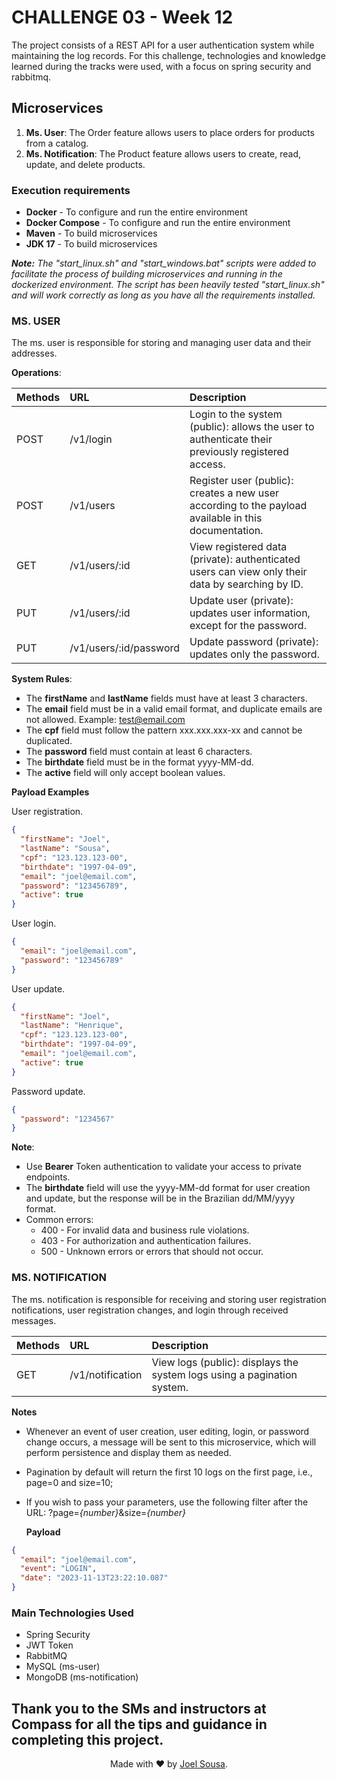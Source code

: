 # CHALLENGE 03 - Week 12

The project consists of a REST API for a user authentication system while maintaining the log records. For this challenge, technologies and knowledge learned during the tracks were used, with a focus on spring security and rabbitmq.

## Microservices

1. **Ms. User**: The Order feature allows users to place orders for products from a catalog.
2. **Ms. Notification**: The Product feature allows users to create, read, update, and delete products.

### Execution requirements
* **Docker** - To configure and run the entire environment
* **Docker Compose** - To configure and run the entire environment
* **Maven** - To build microservices
* **JDK 17** - To build microservices

***Note:** 
The "start_linux.sh" and "start_windows.bat" scripts were added to facilitate the process of building microservices and running in the dockerized environment. The script has been heavily tested "start_linux.sh" and will work correctly as long as you have all the requirements installed.*

### MS. USER

The ms. user is responsible for storing and managing user data and their addresses.

**Operations**:

| **Methods** | **URL**                | **Description**                                                                                       |
|:------------|:-----------------------|:------------------------------------------------------------------------------------------------------|
| POST        | /v1/login              | Login to the system (public): allows the user to authenticate their previously registered access.     |
| POST        | /v1/users              | Register user (public): creates a new user according to the payload available in this documentation.  |
| GET         | /v1/users/:id          | View registered data (private): authenticated users can view only their data by searching by ID.      |
| PUT         | /v1/users/:id          | Update user (private): updates user information, except for the password.                             |
| PUT         | /v1/users/:id/password | Update password (private): updates only the password.                                                 |

**System Rules**:

* The **firstName** and **lastName** fields must have at least 3 characters.
* The **email** field must be in a valid email format, and duplicate emails are not allowed. Example: test@email.com
* The **cpf** field must follow the pattern xxx.xxx.xxx-xx and cannot be duplicated.
* The **password** field must contain at least 6 characters.
* The **birthdate** field must be in the format yyyy-MM-dd.
* The **active** field will only accept boolean values.

**Payload Examples**

User registration.
```json
{
  "firstName": "Joel",
  "lastName": "Sousa",
  "cpf": "123.123.123-00",
  "birthdate": "1997-04-09",
  "email": "joel@email.com",
  "password": "123456789",
  "active": true
}
```

User login.
```json
{
  "email": "joel@email.com",
  "password": "123456789"
}
```

User update.
```json
{
  "firstName": "Joel",
  "lastName": "Henrique",
  "cpf": "123.123.123-00",
  "birthdate": "1997-04-09",
  "email": "joel@email.com",
  "active": true
}
```

Password update.
```json
{
  "password": "1234567"
}
```

**Note**:
* Use **Bearer** Token authentication to validate your access to private endpoints.
* The **birthdate** field will use the yyyy-MM-dd format for user creation and update, but the response will be in the Brazilian dd/MM/yyyy format.
* Common errors:
  * 400 - For invalid data and business rule violations.
  * 403 - For authorization and authentication failures.
  * 500 - Unknown errors or errors that should not occur.

### MS. NOTIFICATION

The ms. notification is responsible for receiving and storing user registration notifications, user registration changes, and login through received messages.

| **Methods** | **URL**           | **Description**                                                          |
|:------------|:------------------|:-------------------------------------------------------------------------|
| GET         | /v1/notification  | View logs (public): displays the system logs using a pagination system.  |

**Notes**

* Whenever an event of user creation, user editing, login, or password change occurs, a message will be sent to this microservice, which will perform persistence and display them as needed.
* Pagination by default will return the first 10 logs on the first page, i.e., page=0 and size=10;
* If you wish to pass your parameters, use the following filter after the URL: ?page=*{number}*&size=*{number}*

  **Payload**

```json
{
  "email": "joel@email.com",
  "event": "LOGIN",
  "date": "2023-11-13T23:22:10.087"
}
```

### Main Technologies Used
* Spring Security
* JWT Token
* RabbitMQ
* MySQL (ms-user)
* MongoDB (ms-notification)

Thank you to the SMs and instructors at Compass for all the tips and guidance in completing this project.
---

<p align="center">
Made with ❤️ by <a href="https://github.com/joellhss">Joel Sousa</a>.
</p>